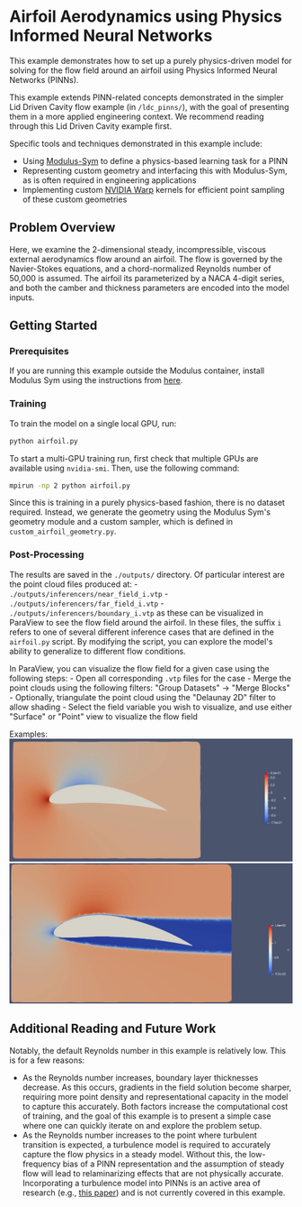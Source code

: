 # Airfoil Aerodynamics using Physics Informed Neural Networks

This example demonstrates how to set up a purely physics-driven model for solving for the flow field around an airfoil using Physics Informed Neural Networks (PINNs).

This example extends PINN-related concepts demonstrated in the simpler Lid Driven Cavity flow example (in `/ldc_pinns/`), with the goal of presenting them in a more applied engineering context. We recommend reading through this Lid Driven Cavity example first.

Specific tools and techniques demonstrated in this example include:
- Using [Modulus-Sym](https://github.com/NVIDIA/modulus-sym) to define a physics-based learning task for a PINN
- Representing custom geometry and interfacing this with Modulus-Sym, as is often required in engineering applications
- Implementing custom [NVIDIA Warp](https://github.com/NVIDIA/warp) kernels for efficient point sampling of these custom geometries

## Problem Overview

Here, we examine the 2-dimensional steady, incompressible, viscous external aerodynamics flow around an airfoil. The flow is governed by the Navier-Stokes equations, and a chord-normalized Reynolds number of 50,000 is assumed. The airfoil its parameterized by a NACA 4-digit series, and both the camber and thickness parameters are encoded into the model inputs.

## Getting Started

### Prerequisites

If you are running this example outside the Modulus container, install Modulus Sym using
the instructions from [here](https://github.com/NVIDIA/modulus-sym?tab=readme-ov-file#pypi).

### Training

To train the model on a single local GPU, run:

```bash
python airfoil.py
```

To start a multi-GPU training run, first check that multiple GPUs are available using `nvidia-smi`. Then, use the following command:

```bash
mpirun -np 2 python airfoil.py
```

Since this is training in a purely physics-based fashion, there is no dataset required. Instead, we generate the geometry using the Modulus Sym's geometry module and a custom sampler, which is defined in `custom_airfoil_geometry.py`.

### Post-Processing

The results are saved in the `./outputs/` directory. Of particular interest are the point cloud files produced at:
    - `./outputs/inferencers/near_field_i.vtp`
    - `./outputs/inferencers/far_field_i.vtp`
    - `./outputs/inferencers/boundary_i.vtp`
as these can be visualized in ParaView to see the flow field around the airfoil. In these files, the suffix `i` refers to one of several different inference cases that are defined in the `airfoil.py` script. By modifying the script, you can explore the model's ability to generalize to different flow conditions.

In ParaView, you can visualize the flow field for a given case using the following steps:
    - Open all corresponding `.vtp` files for the case
    - Merge the point clouds using the following filters: "Group Datasets" -> "Merge Blocks"
    - Optionally, triangulate the point cloud using the "Delaunay 2D" filter to allow shading
    - Select the field variable you wish to visualize, and use either "Surface" or "Point" view to visualize the flow field

Examples:
![airfoil-cambered-pressure](../../docs/images/user_guide/airfoil-cambered-pressure.png)
![airfoil-cambered-velocity](../../docs/images/user_guide/airfoil-cambered-velocity.png)

## Additional Reading and Future Work

Notably, the default Reynolds number in this example is relatively low. This is for a few reasons:
- As the Reynolds number increases, boundary layer thicknesses decrease. As this occurs, gradients in the field solution become sharper, requiring more point density and representational capacity in the model to capture this accurately. Both factors increase the computational cost of training, and the goal of this example is to present a simple case where one can quickly iterate on and explore the problem setup.
- As the Reynolds number increases to the point where turbulent transition is expected, a turbulence model is required to accurately capture the flow physics in a steady model. Without this, the low-frequency bias of a PINN representation and the assumption of steady flow will lead to relaminarizing effects that are not physically accurate. Incorporating a turbulence model into PINNs is an active area of research (e.g., [this paper](https://arxiv.org/html/2412.01954)) and is not currently covered in this example.
